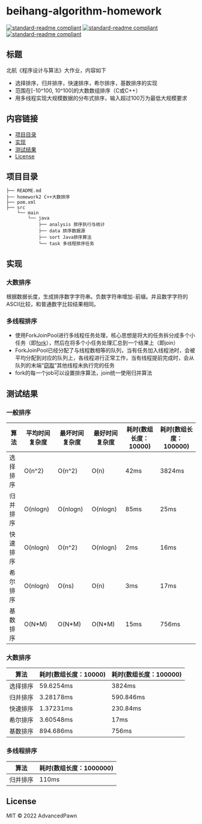 # beihang-algorithm-homework

[![standard-readme compliant](https://img.shields.io/badge/JDK-11-green)](https://img.shields.io/badge/JDK-11-green)
[![standard-readme compliant](https://img.shields.io/badge/language-java-blue)](https://img.shields.io/badge/language-java-blue)
[![standard-readme compliant](https://img.shields.io/badge/language-c%2B%2B-blue)](https://img.shields.io/badge/language-c%2B%2B-blue)

## 标题

北航《程序设计与算法》大作业，内容如下

* 选择排序，归并排序，快速排序，希尔排序，基数排序的实现
* 范围在[-10^100, 10^100]的大数数组排序（C或C++）
* 用多线程实现大规模数据的分布式排序，输入超过100万为最低大规模要求


## 内容链接

- [项目目录](#项目目录)
- [实现](#实现)
- [测试结果](#测试结果)
- [License](#License)

## 项目目录

```
├── README.md
├── homework2 C++大数排序  
├── pom.xml
├── src
    └── main
        └── java
            ├── analysis 排序执行与统计
            ├── data 排序数据源
            ├── sort Java排序算法
            └── task 多线程排序任务
```

## 实现

### 大数排序

根据数据长度，生成排序数字字符串。负数字符串增加`-`前缀。并且数字字符的ASCII比较，和普通数字比较结果相同。

### 多线程排序

* 使用ForkJoinPool进行多线程任务处理，核心思想是将大的任务拆分成多个小任务（即[fork](https://github.com/haichaoshi/java-knowledge/blob/main/img/fokjoin.png)），然后在将多个小任务处理汇总到一个结果上（即join）
* ForkJoinPool已经分配了与线程数相等的队列，当有任务加入线程池时，会被平均分配到对应的队列上，各线程进行正常工作，当有线程提前完成时，会从队列的末端“[窃取](https://github.com/haichaoshi/java-knowledge/blob/main/img/work-stealing.png)”其他线程未执行完的任务
* fork的每一个job可以设置排序算法，join统一使用归并算法

## 测试结果

### 一般排序

| 算法     | 平均时间复杂度 | 最坏时间复杂度 | 最好时间复杂度 | 耗时(数组长度：10000) | 耗时(数组长度：100000) |
|----------|----------------|----------------|----------------|-----------------------|------------------------|
| 选择排序 | O(n^2)         | O(n^2)         | O(n)           | 42ms                  | 3824ms                 |
| 归并排序 | O(nlogn)       | O(nlogn)       | O(nlogn)       | 85ms                  | 25ms                 |
| 快速排序 | O(nlogn)       | O(n^2)         | O(nlogn)       | 2ms                   | 16ms                   |
| 希尔排序 | O(nlogn)       | O(ns)          | O(n)           | 3ms                   | 17ms                   |
| 基数排序 | O(N\*M)        | O(N\*M)        | O(N\*M)        | 15ms                  | 756ms                  |


### 大数排序

| 算法     | 耗时(数组长度：10000) | 耗时(数组长度：100000) |
|----------|-----------------------|------------------------|
| 选择排序 | 59.6254ms             | 3824ms                 |
| 归并排序 | 3.28178ms             | 590.846ms              |
| 快速排序 | 1.37231ms             | 230.84ms               |
| 希尔排序 | 3.60548ms             | 17ms                   |
| 基数排序 | 894.686ms             | 756ms                  |


### 多线程排序

| 算法     | 耗时(数组长度：1000000) |
|----------|-----------------------|
| 归并排序 | 110ms             |

## License

MIT © 2022 AdvancedPawn
